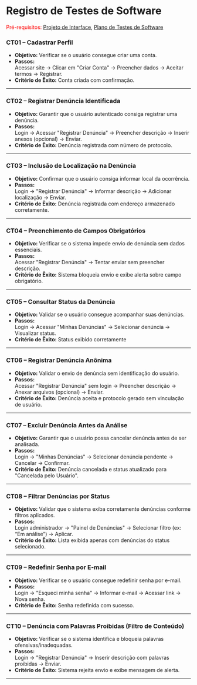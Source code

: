 # Registro de Testes de Software

<span style="color:red">Pré-requisitos: <a href="3-Projeto de Interface.md"> Projeto de Interface</a></span>, <a href="8-Plano de Testes de Software.md"> Plano de Testes de Software</a>

### **CT01 – Cadastrar Perfil**
- **Objetivo:** Verificar se o usuário consegue criar uma conta.
- **Passos:**  
  Acessar site → Clicar em "Criar Conta" → Preencher dados → Aceitar termos → Registrar.
- **Critério de Êxito:** Conta criada com confirmação.

---

### **CT02 – Registrar Denúncia Identificada**
- **Objetivo:** Garantir que o usuário autenticado consiga registrar uma denúncia.
- **Passos:**  
  Login → Acessar "Registrar Denúncia" → Preencher descrição → Inserir anexos (opcional) → Enviar.
- **Critério de Êxito:** Denúncia registrada com número de protocolo.

---

### **CT03 – Inclusão de Localização na Denúncia**
- **Objetivo:** Confirmar que o usuário consiga informar local da ocorrência.
- **Passos:**  
  Login → "Registrar Denúncia" → Informar descrição → Adicionar localização → Enviar.
- **Critério de Êxito:** Denúncia registrada com endereço armazenado corretamente.

---

### **CT04 – Preenchimento de Campos Obrigatórios**
- **Objetivo:** Verificar se o sistema impede envio de denúncia sem dados essenciais.
- **Passos:**  
  Acessar "Registrar Denúncia" → Tentar enviar sem preencher descrição.
- **Critério de Êxito:** Sistema bloqueia envio e exibe alerta sobre campo obrigatório.
---

### **CT05 – Consultar Status da Denúncia**
- **Objetivo:** Validar se o usuário consegue acompanhar suas denúncias.
- **Passos:**  
  Login → Acessar "Minhas Denúncias" → Selecionar denúncia → Visualizar status.
- **Critério de Êxito:** Status exibido corretamente
---

### **CT06 – Registrar Denúncia Anônima**
- **Objetivo:** Validar o envio de denúncia sem identificação do usuário.
- **Passos:**  
  Acessar "Registrar Denúncia" sem login → Preencher descrição → Anexar arquivos (opcional) → Enviar.
- **Critério de Êxito:** Denúncia aceita e protocolo gerado sem vinculação de usuário.

---

### **CT07 – Excluir Denúncia Antes da Análise**
- **Objetivo:** Garantir que o usuário possa cancelar denúncia antes de ser analisada.
- **Passos:**  
  Login → "Minhas Denúncias" → Selecionar denúncia pendente → Cancelar → Confirmar.
- **Critério de Êxito:** Denúncia cancelada e status atualizado para "Cancelada pelo Usuário".

---

### **CT08 – Filtrar Denúncias por Status**
- **Objetivo:** Validar que o sistema exiba corretamente denúncias conforme filtros aplicados.
- **Passos:**  
  Login administrador → "Painel de Denúncias" → Selecionar filtro (ex: “Em análise”) → Aplicar.
- **Critério de Êxito:** Lista exibida apenas com denúncias do status selecionado.

---

### **CT09 – Redefinir Senha por E-mail**
- **Objetivo:** Verificar se o usuário consegue redefinir senha por e-mail.
- **Passos:**  
  Login → "Esqueci minha senha" → Informar e-mail → Acessar link → Nova senha.
- **Critério de Êxito:** Senha redefinida com sucesso.

---

### **CT10 – Denúncia com Palavras Proibidas (Filtro de Conteúdo)**
- **Objetivo:** Verificar se o sistema identifica e bloqueia palavras ofensivas/inadequadas.
- **Passos:**  
  Login → "Registrar Denúncia" → Inserir descrição com palavras proibidas → Enviar.
- **Critério de Êxito:** Sistema rejeita envio e exibe mensagem de alerta.

---
